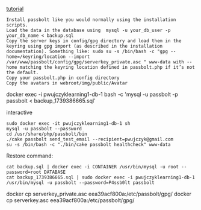 [tutorial](https://community.passbolt.com/t/restore-backup-ubuntu-20-04/3179)


```
Install passbolt like you would normally using the installation scripts.
Load the data in the database using  mysql -u your_db_user -p your_db_name < backup.sql
Copy the server keys in config/gpg directory and load them in the keyring using gpg import (as described in the installation documentation). Something like: sudo su -s /bin/bash -c "gpg --home=/keyring/location --import /var/www/passbolt/config/gpg/serverkey_private.asc " www-data with --home matching the keyring location defined in passbolt.php if it’s not the default.
Copy your passbolt.php in config directory
Copy the avatars in webroot/img/public/Avatar
```

docker exec -i  pwujczyklearning1-db-1 bash -c 'mysql -u passbolt -p passbolt < backup_1739386665.sql'


interactive
```
sudo docker exec -it pwujczyklearning1-db-1 sh
mysql -u passbolt --password
cd /usr/share/php/passbolt/bin
./cake passbolt send_test_email --recipient=pwujczyk@gmail.com 
su -s /bin/bash -c "./bin/cake passbolt healthcheck" www-data

```

Restore command:
```
cat backup.sql | docker exec -i CONTAINER /usr/bin/mysql -u root --password=root DATABASE
cat backup_1739386665.sql | sudo docker exec -i pwujczyklearning1-db-1  /usr/bin/mysql -u passbolt --password=P4ssb0lt passbolt
```

docker cp  serverkey_private.asc eea39acf800a:/etc/passbolt/gpg/
docker cp  serverkey.asc eea39acf800a:/etc/passbolt/gpg/